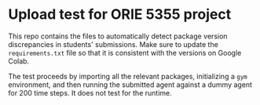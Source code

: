 # Upload test for ORIE 5355 project

This repo contains the files to automatically detect package version discrepancies in students' submissions. Make sure to update the `requirements.txt` file so that it is consistent with the versions on Google Colab.

The test proceeds by importing all the relevant packages, initializing a `gym` environment, and then running the submitted agent against a dummy agent for 200 time steps. It does not test for the runtime.

